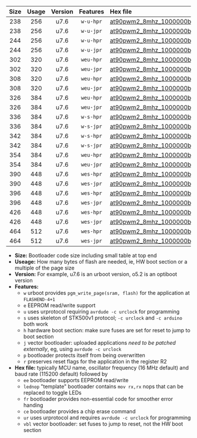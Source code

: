 |Size|Usage|Version|Features|Hex file|
|:-:|:-:|:-:|:-:|:--|
|238|256|u7.6|`w-u-hpr`|[at90pwm2_8mhz_1000000bps_ur.hex](https://raw.githubusercontent.com/stefanrueger/urboot/main//at90pwm2_8mhz_1000000bps_ur.hex)|
|238|256|u7.6|`w-u-jpr`|[at90pwm2_8mhz_1000000bps_ur_vbl.hex](https://raw.githubusercontent.com/stefanrueger/urboot/main//at90pwm2_8mhz_1000000bps_ur_vbl.hex)|
|244|256|u7.6|`w-u-hpr`|[at90pwm2_8mhz_1000000bps_lednop_ur.hex](https://raw.githubusercontent.com/stefanrueger/urboot/main//at90pwm2_8mhz_1000000bps_lednop_ur.hex)|
|244|256|u7.6|`w-u-jpr`|[at90pwm2_8mhz_1000000bps_lednop_ur_vbl.hex](https://raw.githubusercontent.com/stefanrueger/urboot/main//at90pwm2_8mhz_1000000bps_lednop_ur_vbl.hex)|
|302|320|u7.6|`weu-hpr`|[at90pwm2_8mhz_1000000bps_ee_ur.hex](https://raw.githubusercontent.com/stefanrueger/urboot/main//at90pwm2_8mhz_1000000bps_ee_ur.hex)|
|302|320|u7.6|`weu-jpr`|[at90pwm2_8mhz_1000000bps_ee_ur_vbl.hex](https://raw.githubusercontent.com/stefanrueger/urboot/main//at90pwm2_8mhz_1000000bps_ee_ur_vbl.hex)|
|308|320|u7.6|`weu-hpr`|[at90pwm2_8mhz_1000000bps_ee_lednop_ur.hex](https://raw.githubusercontent.com/stefanrueger/urboot/main//at90pwm2_8mhz_1000000bps_ee_lednop_ur.hex)|
|308|320|u7.6|`weu-jpr`|[at90pwm2_8mhz_1000000bps_ee_lednop_ur_vbl.hex](https://raw.githubusercontent.com/stefanrueger/urboot/main//at90pwm2_8mhz_1000000bps_ee_lednop_ur_vbl.hex)|
|326|384|u7.6|`weu-hpr`|[at90pwm2_8mhz_1000000bps_ee_lednop_fr_ur.hex](https://raw.githubusercontent.com/stefanrueger/urboot/main//at90pwm2_8mhz_1000000bps_ee_lednop_fr_ur.hex)|
|326|384|u7.6|`weu-jpr`|[at90pwm2_8mhz_1000000bps_ee_lednop_fr_ur_vbl.hex](https://raw.githubusercontent.com/stefanrueger/urboot/main//at90pwm2_8mhz_1000000bps_ee_lednop_fr_ur_vbl.hex)|
|336|384|u7.6|`w-s-hpr`|[at90pwm2_8mhz_1000000bps.hex](https://raw.githubusercontent.com/stefanrueger/urboot/main//at90pwm2_8mhz_1000000bps.hex)|
|336|384|u7.6|`w-s-jpr`|[at90pwm2_8mhz_1000000bps_vbl.hex](https://raw.githubusercontent.com/stefanrueger/urboot/main//at90pwm2_8mhz_1000000bps_vbl.hex)|
|342|384|u7.6|`w-s-hpr`|[at90pwm2_8mhz_1000000bps_lednop.hex](https://raw.githubusercontent.com/stefanrueger/urboot/main//at90pwm2_8mhz_1000000bps_lednop.hex)|
|342|384|u7.6|`w-s-jpr`|[at90pwm2_8mhz_1000000bps_lednop_vbl.hex](https://raw.githubusercontent.com/stefanrueger/urboot/main//at90pwm2_8mhz_1000000bps_lednop_vbl.hex)|
|354|384|u7.6|`weu-hpr`|[at90pwm2_8mhz_1000000bps_ee_lednop_fr_ce_ur.hex](https://raw.githubusercontent.com/stefanrueger/urboot/main//at90pwm2_8mhz_1000000bps_ee_lednop_fr_ce_ur.hex)|
|354|384|u7.6|`weu-jpr`|[at90pwm2_8mhz_1000000bps_ee_lednop_fr_ce_ur_vbl.hex](https://raw.githubusercontent.com/stefanrueger/urboot/main//at90pwm2_8mhz_1000000bps_ee_lednop_fr_ce_ur_vbl.hex)|
|390|448|u7.6|`wes-hpr`|[at90pwm2_8mhz_1000000bps_ee.hex](https://raw.githubusercontent.com/stefanrueger/urboot/main//at90pwm2_8mhz_1000000bps_ee.hex)|
|390|448|u7.6|`wes-jpr`|[at90pwm2_8mhz_1000000bps_ee_vbl.hex](https://raw.githubusercontent.com/stefanrueger/urboot/main//at90pwm2_8mhz_1000000bps_ee_vbl.hex)|
|396|448|u7.6|`wes-hpr`|[at90pwm2_8mhz_1000000bps_ee_lednop.hex](https://raw.githubusercontent.com/stefanrueger/urboot/main//at90pwm2_8mhz_1000000bps_ee_lednop.hex)|
|396|448|u7.6|`wes-jpr`|[at90pwm2_8mhz_1000000bps_ee_lednop_vbl.hex](https://raw.githubusercontent.com/stefanrueger/urboot/main//at90pwm2_8mhz_1000000bps_ee_lednop_vbl.hex)|
|426|448|u7.6|`wes-hpr`|[at90pwm2_8mhz_1000000bps_ee_lednop_fr.hex](https://raw.githubusercontent.com/stefanrueger/urboot/main//at90pwm2_8mhz_1000000bps_ee_lednop_fr.hex)|
|426|448|u7.6|`wes-jpr`|[at90pwm2_8mhz_1000000bps_ee_lednop_fr_vbl.hex](https://raw.githubusercontent.com/stefanrueger/urboot/main//at90pwm2_8mhz_1000000bps_ee_lednop_fr_vbl.hex)|
|464|512|u7.6|`wes-hpr`|[at90pwm2_8mhz_1000000bps_ee_lednop_fr_ce.hex](https://raw.githubusercontent.com/stefanrueger/urboot/main//at90pwm2_8mhz_1000000bps_ee_lednop_fr_ce.hex)|
|464|512|u7.6|`wes-jpr`|[at90pwm2_8mhz_1000000bps_ee_lednop_fr_ce_vbl.hex](https://raw.githubusercontent.com/stefanrueger/urboot/main//at90pwm2_8mhz_1000000bps_ee_lednop_fr_ce_vbl.hex)|

- **Size:** Bootloader code size including small table at top end
- **Useage:** How many bytes of flash are needed, ie, HW boot section or a multiple of the page size
- **Version:** For example, u7.6 is an urboot version, o5.2 is an optiboot version
- **Features:**
  + `w` urboot provides `pgm_write_page(sram, flash)` for the application at `FLASHEND-4+1`
  + `e` EEPROM read/write support
  + `u` uses urprotocol requiring `avrdude -c urclock` for programming
  + `s` uses skeleton of STK500v1 protocol; `-c urclock` and `-c arduino` both work
  + `h` hardware boot section: make sure fuses are set for reset to jump to boot section
  + `j` vector bootloader: uploaded applications *need to be patched externally*, eg, using `avrdude -c urclock`
  + `p` bootloader protects itself from being overwritten
  + `r` preserves reset flags for the application in the register R2
- **Hex file:** typically MCU name, oscillator frequency (16 MHz default) and baud rate (115200 default) followed by
  + `ee` bootloader supports EEPROM read/write
  + `lednop` "template" bootloader contains `mov rx,rx` nops that can be replaced to toggle LEDs
  + `fr` bootloader provides non-essential code for smoother error handing
  + `ce` bootloader provides a chip erase command
  + `ur` uses urprotocol and requires `avrdude -c urclock` for programming
  + `vbl` vector bootloader: set fuses to jump to reset, not the HW boot section
